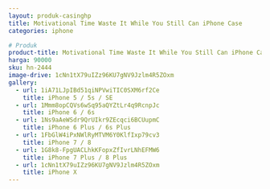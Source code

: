 ```yaml
---
layout: produk-casinghp
title: Motivational Time Waste It While You Still Can iPhone Case
categories: iphone

# Produk
product-title: Motivational Time Waste It While You Still Can iPhone Case
harga: 90000
sku: hn-2444
image-drive: 1cNn1tX79uIZz96KU7gNV9Jzlm4R5ZOxm
gallery:
  - url: 1iA71LJpIBd51qiNPVwiTIC0SXM6rf2Ce
    title: iPhone 5 / 5s / SE
  - url: 1Mmm8opCQVs6wSq95aQYZtLr4q9RcnpJc
    title: iPhone 6 / 6s
  - url: 1Ns9aAeWSdr9QrUIkr9ZEcqci6BCUupmC
    title: iPhone 6 Plus / 6s Plus
  - url: 1FbGlW4iPxNWlRyMTVM6Y0KlfIxp79cv3
    title: iPhone 7 / 8
  - url: 1G8k8-FpgUACLhkKFopxZfIvrLNhEFMW6
    title: iPhone 7 Plus / 8 Plus
  - url: 1cNn1tX79uIZz96KU7gNV9Jzlm4R5ZOxm
    title: iPhone X
---
```


